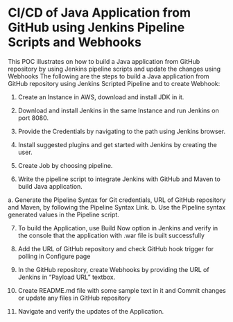 # CI/CD of Java Application from GitHub using Jenkins Pipeline Scripts and Webhooks 

This POC illustrates on how to build a Java application from GitHub repository by using Jenkins pipeline scripts and update the changes using Webhooks
The following are the steps to build a Java application from GitHub repository using Jenkins Scripted Pipeline and to create Webhook:
1.	Create an Instance in AWS, download and install JDK in it.
2.	Download and install Jenkins in the same Instance and run Jenkins on port 8080.
3.	Provide the Credentials by navigating to the path using Jenkins browser.
4.	Install suggested plugins and get started with Jenkins by creating the user.
5.	Create Job by choosing pipeline.
 

6.	Write the pipeline script to integrate Jenkins with GitHub and Maven to build Java application.
 
a.	Generate the Pipeline Syntax for Git credentials, URL of GitHub repository and Maven, by following the Pipeline Syntax Link.
b.	Use the Pipeline syntax generated values in the Pipeline script.
  
7.	To build the Application, use Build Now option in Jenkins and verify in the console that the application with .war file is built successfully
 



8.	Add the URL of GitHub repository and check GitHub hook trigger for polling in Configure page
 
9.	In the GitHub repository, create Webhooks by providing the URL of Jenkins in “Payload URL” textbox.
 

10.	Create README.md file with some sample text in it and Commit changes or update any files in GitHub repository
 

11.	Navigate and verify the updates of the Application.
 

